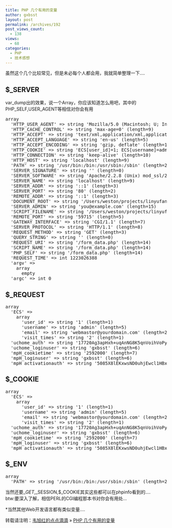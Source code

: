 ```yaml
---
title: PHP 几个有用的变量
author: gxbsst
layout: post
permalink: /archives/192
post_views_count:
  - 138
views:
  - 68
categories:
  - PHP
  - 技术感想
---
```

虽然这个几个比较常见，但是未必每个人都会用，我就简单整理一下&#8230;.

## $_SERVER

var\_dump出的效果，说一个Array，你应该知道怎么用吧，其中的PHP\_SELF,USER_AGENT等相信对你会有用

<pre lang="php">array
  'HTTP_USER_AGENT' => string 'Mozilla/5.0 (Macintosh; U; Intel Mac OS X 10_5_5; en-us) AppleWebKit/525.18 (KHTML, like Gecko) Version/3.1.2 Safari/525.20.1' (length=125)
  'HTTP_CACHE_CONTROL' => string 'max-age=0' (length=9)
  'HTTP_ACCEPT' => string 'text/xml,application/xml,application/xhtml+xml,text/html;q=0.9,text/plain;q=0.8,image/png,*/*;q=0.5' (length=99)
  'HTTP_ACCEPT_LANGUAGE' => string 'en-us' (length=5)
  'HTTP_ACCEPT_ENCODING' => string 'gzip, deflate' (length=13)
  'HTTP_COOKIE' => string 'ECS[user_id]=1; ECS[username]=admin; ECS[email]=webmastor%40yourdomain.com; ECS[visit_times]=2; uchome_auth=17720Ag3apHxh%2BuqAnNG8K5qnVoihVoPyRr%2FFlsyF2tXb2eNCHfN47eFyCvT0qgBtm6q1cWCMQL5FvsmoVgA; uchome_loginuser=gxbsst; mpH_cookietime=2592000; mpH_loginuser=gxbsst; mpH_activationauth=5085X8lEKxwsND0uhjEwcl1HBxdSgnky%2B8HAS%2BXMVSMCbac' (length=339)
  'HTTP_CONNECTION' => string 'keep-alive' (length=10)
  'HTTP_HOST' => string 'localhost' (length=9)
  'PATH' => string '/usr/bin:/bin:/usr/sbin:/sbin' (length=29)
  'SERVER_SIGNATURE' => string '' (length=0)
  'SERVER_SOFTWARE' => string 'Apache/2.2.8 (Unix) mod_ssl/2.2.8 OpenSSL/0.9.7l DAV/2 PHP/5.2.6 mod_fastcgi/2.4.2' (length=82)
  'SERVER_NAME' => string 'localhost' (length=9)
  'SERVER_ADDR' => string '::1' (length=3)
  'SERVER_PORT' => string '80' (length=2)
  'REMOTE_ADDR' => string '::1' (length=3)
  'DOCUMENT_ROOT' => string '/Users/weston/projects/linyufang.net' (length=36)
  'SERVER_ADMIN' => string 'you@example.com' (length=15)
  'SCRIPT_FILENAME' => string '/Users/weston/projects/linyufang.net/form_data.php' (length=50)
  'REMOTE_PORT' => string '59715' (length=5)
  'GATEWAY_INTERFACE' => string 'CGI/1.1' (length=7)
  'SERVER_PROTOCOL' => string 'HTTP/1.1' (length=8)
  'REQUEST_METHOD' => string 'GET' (length=3)
  'QUERY_STRING' => string '' (length=0)
  'REQUEST_URI' => string '/form_data.php' (length=14)
  'SCRIPT_NAME' => string '/form_data.php' (length=14)
  'PHP_SELF' => string '/form_data.php' (length=14)
  'REQUEST_TIME' => int 1223026388
  'argv' => 
    array
      empty
  'argc' => int 0
</pre>

## $_REQUEST

<pre lang="php">array
  'ECS' => 
    array
      'user_id' => string '1' (length=1)
      'username' => string 'admin' (length=5)
      'email' => string 'webmastor@yourdomain.com' (length=24)
      'visit_times' => string '2' (length=1)
  'uchome_auth' => string '17720Ag3apHxh+uqAnNG8K5qnVoihVoPyRr/FlsyF2tXb2eNCHfN47eFyCvT0qgBtm6q1cWCMQL5FvsmoVgA' (length=84)
  'uchome_loginuser' => string 'gxbsst' (length=6)
  'mpH_cookietime' => string '2592000' (length=7)
  'mpH_loginuser' => string 'gxbsst' (length=6)
  'mpH_activationauth' => string '5085X8lEKxwsND0uhjEwcl1HBxdSgnky+8HAS+XMVSMCbac' (length=47)
</pre>

## $_COOKIE

<pre lang="php">array
  'ECS' => 
    array
      'user_id' => string '1' (length=1)
      'username' => string 'admin' (length=5)
      'email' => string 'webmastor@yourdomain.com' (length=24)
      'visit_times' => string '2' (length=1)
  'uchome_auth' => string '17720Ag3apHxh+uqAnNG8K5qnVoihVoPyRr/FlsyF2tXb2eNCHfN47eFyCvT0qgBtm6q1cWCMQL5FvsmoVgA' (length=84)
  'uchome_loginuser' => string 'gxbsst' (length=6)
  'mpH_cookietime' => string '2592000' (length=7)
  'mpH_loginuser' => string 'gxbsst' (length=6)
  'mpH_activationauth' => string '5085X8lEKxwsND0uhjEwcl1HBxdSgnky+8HAS+XMVSMCbac' (length=47)
</pre>

## $_ENV

<pre lang="php">array
  'PATH' => string '/usr/bin:/bin:/usr/sbin:/sbin' (length=29)
</pre>

当然还要$\_GET,$\_SESSION,$_COOKIE其实这些都可以在phpinfo看到的&#8230;.  
btw:要深入了解，相信PERL的CGI编程那本书对你会有用处&#8230;

*当然其他Web开发语言都有类似变量&#8230;.

转载请注明：[韦旭红的点点滴滴][1] &raquo; [PHP 几个有用的变量][2]

 [1]: http://www.weixuhong.com
 [2]: http://www.weixuhong.com/archives/192